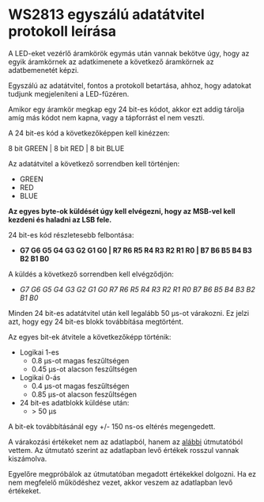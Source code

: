 # WS2813 egyszálú adatátvitel protokoll leírása

A LED-eket vezérlő áramkörök egymás után vannak bekötve úgy, hogy az egyik áramkörnek az adatkimenete a következő áramkörnek az adatbemenetét képzi.

Egyszálú az adatátvitel, fontos a protokoll betartása, ahhoz, hogy adatokat tudjunk megjeleníteni a LED-fűzéren.

Amikor egy áramkör megkap egy 24 bit-es kódot, akkor ezt addig tárolja amíg más kódot nem kapna, vagy a tápforrást el nem veszti.

A 24 bit-es kód a következőképpen kell kinézzen:

8 bit GREEN | 8 bit RED | 8 bit BLUE

Az adatátvitel a következő sorrendben kell történjen: 

 - GREEN
 - RED
 - BLUE

**Az egyes byte-ok küldését úgy kell elvégezni, hogy az MSB-vel kell kezdeni és haladni az LSB fele.**

24 bit-es kód részletesebb felbontása:

 - **G7 G6 G5 G4 G3 G2 G1 G0 | R7 R6 R5 R4 R3 R2 R1 R0 | B7 B6 B5 B4 B3 B2 B1 B0**

A küldés a következő sorrendben kell elvégződjön:

 - *G7 G6 G5 G4 G3 G2 G1 G0 R7 R6 R5 R4 R3 R2 R1 R0 B7 B6 B5 B4 B3 B2 B1 B0*


Minden 24 bit-es adatátvitel után kell legalább 50 μs-ot várakozni. Ez jelzi azt, hogy egy 24 bit-es blokk továbbítása megtörtént.

Az egyes bit-ek átvitele a következőképp történik:

 - Logikai 1-es
   - 0.8 μs-ot magas feszűltségen
   - 0.45 μs-ot alacson feszűltségen
 - Logikai 0-ás
   - 0.4 μs-ot magas feszűltségen
   - 0.85 μs-ot alacson feszűltségen
 - 24 bit-es adatblokk küldése után: 
   - \> 50 μs

A bit-ek továbbításánál egy +/- 150 ns-os eltérés megengedett.

A várakozási értékeket nem az adatlapból, hanem az [alábbi](https://learn.adafruit.com/adafruit-neopixel-uberguide) útmutatóból vettem. Az útmutató szerint az adatlapban levő értékek rosszul vannak kiszámolva.

Egyelőre megpróbálok az útmutatóban megadott értékekkel dolgozni. Ha ez nem megfelelő működéshez vezet, akkor veszem az adatlapban levő értékeket.